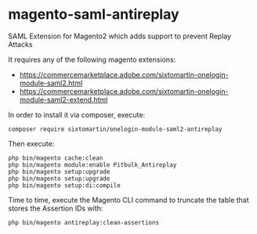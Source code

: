 # magento-saml-antireplay
SAML Extension for Magento2 which adds support to prevent Replay Attacks

It requires any of the following magento extensions:
- https://commercemarketplace.adobe.com/sixtomartin-onelogin-module-saml2.html
- https://commercemarketplace.adobe.com/sixtomartin-onelogin-module-saml2-extend.html

In order to install it via composer, execute:

```
composer require sixtomartin/onelogin-module-saml2-antireplay
```

Then execute:
```
php bin/magento cache:clean
php bin/magento module:enable Pitbulk_Antireplay
php bin/magento setup:upgrade
php bin/magento setup:upgrade
php bin/magento setup:di:compile
```

Time to time, execute the Magento CLI command to truncate the table that stores the Assertion IDs with:
```
php bin/magento antireplay:clean-assertions
``` 
